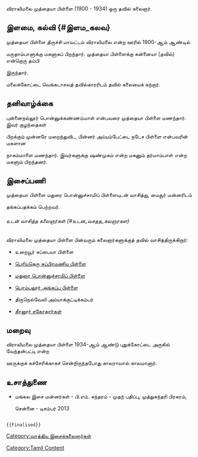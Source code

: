 விராலிமலை முத்தையா பிள்ளை (1900 - 1934) ஒரு தவில் கலைஞர்.

## இளமை, கல்வி {#இளம_கலவ}

முத்தையா பிள்ளை திருச்சி மாவட்டம் விராலிமலை என்ற ஊரில் 1900-ஆம் ஆண்டில்
மருதாம்பாளுக்கு மகனாகப் பிறந்தார். முத்தையா பிள்ளைக்கு கன்னையா (தவில்) என்றொரு தம்பி
இருந்தார்.

மலைக்கோட்டை வெங்கடாசலத் தவில்காரரிடம் தவில் கலையைக் கற்றார்.

## தனிவாழ்க்கை

புன்னைநல்லூர் பொன்னுக்கண்ணம்மாள் என்பவரை முத்தையா பிள்ளை மணந்தார். இவர் குழந்தைகள்
பிறக்கும் முன்னரே மறைந்துவிட, பின்னர் அய்யம்பேட்டை நடேச பிள்ளை என்பவரின் மகளான
நாகம்மாளை மணந்தார். இவர்களுக்கு ஷண்முகம் என்ற மகனும் தர்மாம்பாள் என்ற மகளும் பிறந்தனர்.

## இசைப்பணி

முத்தையா பிள்ளை மதுரை பொன்னுச்சாமிப் பிள்ளையுடன் வாசித்து, மைசூர் மன்னரிடம்
தங்கப்பதக்கம் பெற்றவர்.

###### உடன் வாசித்த கலைஞர்கள் {#உடன_வசதத_கலஞரகள}

விராலிமலை முத்தையா பிள்ளை பின்வரும் கலைஞர்களுக்குத் தவில் வாசித்திருக்கிறார்:

-   உறையூர் சுப்பையா பிள்ளை
-   [பெரியதெரு சுப்பிரமணிய பிள்ளை](பெரியதெரு_சுப்பிரமணிய_பிள்ளை "wikilink")
-   [மதுரை பொன்னுச்சாமிப் பிள்ளை](மதுரை_பொன்னுச்சாமிப்_பிள்ளை "wikilink")
-   [பெரம்பலூர் அங்கப்ப பிள்ளை](பெரம்பலூர்_அங்கப்ப_பிள்ளை "wikilink")
-   திருநெல்வேலி அய்யாக்குட்டிக்கம்பர்
-   [கீரனூர் சகோதரர்கள்](கீரனூர்_சின்னத்தம்பி_பிள்ளை "wikilink")

## மறைவு

விராலிமலை முத்தையா பிள்ளை 1934-ஆம் ஆண்டு புதுக்கோட்டை அருகில் வேந்தன்பட்டி என்ற
ஊருக்குக் கச்சேரிக்காகச் சென்றிருந்தபோது காலராவால் காலமானார்.

## உசாத்துணை

-   மங்கல இசை மன்னர்கள் - பி.எம். சுந்தரம் - முதற் பதிப்பு, முத்துசுந்தரி பிரசுரம்,
    சென்னை - டிசம்பர் 2013

```{=mediawiki}
{{Finalised}}
```
[Category:வாத்திய இசைக்கலைஞர்கள்](Category:வாத்திய_இசைக்கலைஞர்கள் "wikilink")
[Category:Tamil Content](Category:Tamil_Content "wikilink")
